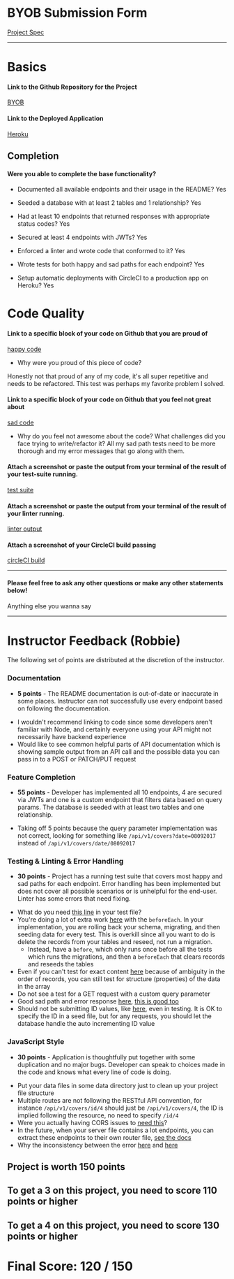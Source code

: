 # BYOB Submission Form

[Project Spec](http://frontend.turing.io/projects/build-your-own-backend.html)

------

# Basics

#### Link to the Github Repository for the Project
[BYOB](https://github.com/kellymiller6/byob)

#### Link to the Deployed Application
[Heroku](https://km-build-your-own-backend.herokuapp.com/)


## Completion

#### Were you able to complete the base functionality?

* Documented all available endpoints and their usage in the README?
Yes

* Seeded a database with at least 2 tables and 1 relationship?
Yes

* Had at least 10 endpoints that returned responses with appropriate status codes?
Yes

* Secured at least 4 endpoints with JWTs?
Yes

* Enforced a linter and wrote code that conformed to it?
Yes

* Wrote tests for both happy and sad paths for each endpoint?
Yes

* Setup automatic deployments with CircleCI to a production app on Heroku?
Yes

# Code Quality

#### Link to a specific block of your code on Github that you are proud of
[happy code](https://github.com/kellymiller6/byob/blob/master/test/routes.spec.js#L433-L451)

* Why were you proud of this piece of code?

Honestly not that proud of any of my code, it's all super repetitive and needs to be
refactored. This test was perhaps my favorite problem I solved.

#### Link to a specific block of your code on Github that you feel not great about
[sad code](https://github.com/kellymiller6/byob/blob/master/test/routes.spec.js#L288-L299)

* Why do you feel not awesome about the code? What challenges did you face trying to write/refactor it?
All my sad path tests need to be more thorough and my error messages that go along with them.

#### Attach a screenshot or paste the output from your terminal of the result of your test-suite running.

[test suite](http://i.imgur.com/yyvJTsc.png)

#### Attach a screenshot or paste the output from your terminal of the result of your linter running.

[linter output](http://i.imgur.com/EPKXMje.png)

#### Attach a screenshot of your CircleCI build passing

[circleCI build](http://i.imgur.com/V2vyvj4.png)

-----

#### Please feel free to ask any other questions or make any other statements below!

Anything else you wanna say

-----


# Instructor Feedback (Robbie)

The following set of points are distributed at the discretion of the instructor.

### Documentation

* **5 points** -  The README documentation is out-of-date or inaccurate in some places. Instructor can not successfully use every endpoint based on following the documentation. 

- I wouldn't recommend linking to code since some developers aren't familiar with Node, and certainly everyone using your API might not necessarily have backend experience
- Would like to see common helpful parts of API documentation which is showing sample output from an API call and the possible data you can pass in to a POST or PATCH/PUT request

### Feature Completion

* **55 points** - Developer has implemented all 10 endpoints, 4 are secured via JWTs and one is a custom endpoint that filters data based on query params. The database is seeded with at least two tables and one relationship.

- Taking off 5 points because the query parameter implementation was not correct, looking for something like `/api/v1/covers?date=08092017` instead of `/api/v1/covers/date/08092017`

### Testing & Linting & Error Handling

* **30 points** - Project has a running test suite that covers most happy and sad paths for each endpoint. Error handling has been implemented but does not cover all possible scenarios or is unhelpful for the end-user. Linter has some errors that need fixing.

- What do you need [this line](https://github.com/kellymiller6/byob/blob/master/test/routes.spec.js#L12) in your test file?
- You're doing a lot of extra work [here](https://github.com/kellymiller6/byob/blob/master/test/routes.spec.js#L43-L54) with the `beforeEach`. In your implementation, you are rolling back your schema, migrating, and then seeding data for every test. This is overkill since all you want to do is delete the records from your tables and reseed, not run a migration.
  - Instead, have a `before`, which only runs once before all the tests which runs the migrations, and then a `beforeEach` that clears records and reseeds the tables
- Even if you can't test for exact content [here](https://github.com/kellymiller6/byob/blob/master/test/routes.spec.js#L61-L64) because of ambiguity in the order of records, you can still test for structure (properties) of the data in the array
- Do not see a test for a GET request with a custom query parameter
- Good sad path and error response [here](https://github.com/kellymiller6/byob/blob/master/test/routes.spec.js#L94), [this is good too](https://github.com/kellymiller6/byob/blob/master/test/routes.spec.js#L474-L487)
- Should not be submitting ID values, like [here](https://github.com/kellymiller6/byob/blob/master/test/routes.spec.js#L313), even in testing. It is OK to specify the ID in a seed file, but for any requests, you should let the database handle the auto incrementing ID value

### JavaScript Style

* **30 points** - Application is thoughtfully put together with some duplication and no major bugs. Developer can speak to choices made in the code and knows what every line of code is doing.

- Put your data files in some data directory just to clean up your project file structure
- Multiple routes are not following the RESTful API convention, for instance `/api/v1/covers/id/4` should just be `/api/v1/covers/4`, the ID is implied following the resource, no need to specify `/id/4`
- Were you actually having CORS issues to [need this](https://github.com/kellymiller6/byob/blob/master/server.js#L13)?
- In the future, when your server file contains a lot endpoints, you can extract these endpoints to their own router file, [see the docs](https://expressjs.com/en/guide/routing.html#express-router)
- Why the inconsistency between the error [here](https://github.com/kellymiller6/byob/blob/master/server.js#L109) and [here](https://github.com/kellymiller6/byob/blob/master/server.js#L123)

## Project is worth 150 points

## To get a 3 on this project, you need to score 110 points or higher
## To get a 4 on this project, you need to score 130 points or higher

# Final Score: 120 / 150
